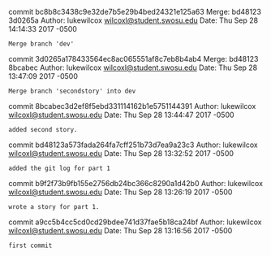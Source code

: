 commit bc8b8c3438c9e32de7b5e29b4bed24321e125a63
Merge: bd48123 3d0265a
Author: lukewilcox <wilcoxl@student.swosu.edu>
Date:   Thu Sep 28 14:14:33 2017 -0500

    Merge branch 'dev'

commit 3d0265a178433564ec8ac065551af8c7eb8b4ab4
Merge: bd48123 8bcabec
Author: lukewilcox <wilcoxl@student.swosu.edu>
Date:   Thu Sep 28 13:47:09 2017 -0500

    Merge branch 'secondstory' into dev

commit 8bcabec3d2ef8f5ebd331114162b1e5751144391
Author: lukewilcox <wilcoxl@student.swosu.edu>
Date:   Thu Sep 28 13:44:47 2017 -0500

    added second story.

commit bd48123a573fada264fa7cff251b73d7ea9a23c3
Author: lukewilcox <wilcoxl@student.swosu.edu>
Date:   Thu Sep 28 13:32:52 2017 -0500

    added the git log for part 1

commit b9f2f73b9fb155e2756db24bc366c8290a1d42b0
Author: lukewilcox <wilcoxl@student.swosu.edu>
Date:   Thu Sep 28 13:26:19 2017 -0500

    wrote a story for part 1.

commit a9cc5b4cc5cd0cd29bdee741d37fae5b18ca24bf
Author: lukewilcox <wilcoxl@student.swosu.edu>
Date:   Thu Sep 28 13:16:56 2017 -0500

    first commit
